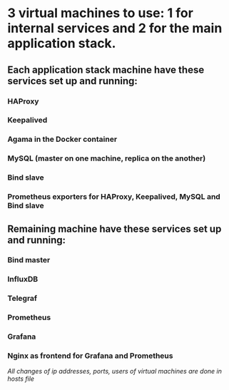 # 3 virtual machines to use: 1 for internal services and 2 for the main application stack.

## Each application stack machine  have these services set up and running:

### HAProxy
### Keepalived
### Agama in the Docker container
### MySQL (master on one machine, replica on the another)
### Bind slave
### Prometheus exporters for HAProxy, Keepalived, MySQL and Bind slave

## Remaining machine  have these services set up and running:

### Bind master
### InfluxDB
### Telegraf
### Prometheus
### Grafana
### Nginx as frontend for Grafana and Prometheus

*All changes of ip addresses, ports, users of virtual machines are done in hosts file*
